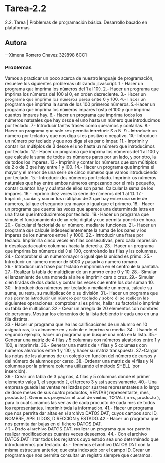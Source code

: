 # Tarea-2.2
2.2. Tarea | Problemas de programación básica. Desarrollo basado en plataformas  
## Autora
--Ximena Romero Chavez 			329898			6CC1

### Problemas
Vamos  a  practicar  un  poco  acerca  de  nuestro  lenguaje  de  programación,  resuelve  los siguientes problemas utilizando javascript. 
1.- Hacer un programa que imprima los números del 1 al 100.
2.- Hacer un programa que imprima los números del 100 al 0, en orden decreciente. 
3.- Hacer un programa que imprima los números pares entre 0 y 100. 
4.- Hacer un programa que imprima la suma de los 100 primeros números. 
5.-Hacer  un  programa  que  imprima  los  números  impares  hasta  el  100  y  que  imprima  cuantos impares hay.
6.- Hacer un programa que imprima todos los números naturales que hay desde el uno hasta un número que introducimos por teclado.
7.- Introducir tantas frases como queramos y contarlas. 8.- Hacer un programa que solo nos permita introducir S o N. 
9.- Introducir un número por teclado y que nos diga si es positivo o negativo. 
10.- Introducir un número por teclado y que nos diga si es par o impar. 
11.-  Imprimir  y  contar  los  múltiplos  de  3  desde  el  uno  hasta  un  número  que  introducimos  por teclado. 
12.- Hacer un programa que imprima los números del 1 al 100 y que calcule la suma de todos los números pares por un lado, y por otro, la de todos los impares.
13.- Imprimir y contar los números que son múltiplos de 2 o de 3 que hay entre 1 y 100. 
14.-  Hacer  un  programa  que  imprima  el  mayor  y  el  menor  de  una  serie  de  cinco  números  que vamos introduciendo por teclado.
15.-  Introducir  dos  números  por  teclado.  Imprimir  los  números  naturales  que  hay  entre  ambos números  empezando  por  el  más  pequeño,  contar  cuántos  hay  y  cuántos  de  ellos  son  pares. Calcular la suma de los impares. 
16.- Imprimir diez veces la serie de números del 1 al 10. 
17.-  Imprimir,  contar  y  sumar  los  múltiplos  de  2  que  hay  entre  una  serie  de  números,  tal  que  el segundo sea mayor o igual que el primero. 
18.-  Hacer  un  programa  que  cuente  las  veces  que  aparece  una  determinada  letra  en  una  frase que introduciremos por teclado. 
19.- Hacer un programa que simule el funcionamiento de un reloj digital y que permita ponerlo en hora. 
20.- Calcular el factorial de un número, mediante funciones. 
21.-  Hacer  un  programa  que  calcule  independientemente  la  suma  de  los  pares  y  los  impares  de los números entre 1 y 1000.
22.-  Introducir  una  frase  por  teclado.  Imprimirla  cinco  veces  en  filas  consecutivas,  pero  cada impresión ir desplazada cuatro columnas hacia la derecha. 
23.-  Hacer  un  programa  que  imprima  los  números  del  0  al  100,  controlando  las  filas  y  las columnas. 
24.- Comprobar si un número mayor o igual que la unidad es primo. 25.- Introducir un número menor de 5000 y pasarlo a numero romano.  
26.- Introducir una frase por teclado e imprimirla en el centro de la pantalla.  
27.- Realizar la tabla de multiplicar de un numero entre 0 y 10. 
28.- Simular el lanzamiento de una moneda al aire e imprimir cara o cruz. 
29.- Simular cien tiradas de dos dados y contar las veces que entre los dos suman 10. 
30.-  Introducir  dos  números  por  teclado  y  mediante  un  menú,  calcule  su  suma,  su  resta,  su multiplicación o su división. 
31.-  Hacer  un  programa  que  nos  permita  introducir  un  número  por  teclado  y  sobre  él  se  realicen las  siguientes  operaciones:  comprobar  si  es  primo,  hallar  su  factorial  o  imprimir  su  tabla  de multiplicar. 
32.- Crear un arreglo de 20 elementos con nombres de personas. Mostrar los elementos de la lista debiendo ir cada uno en una fila distinta.  
33.- Hacer un programa que lea las calificaciones de un alumno en 10 asignaturas, las almacene en y calcule e imprima su media. 
34.- Usando el segundo ejemplo, hacer un programa que busque una nota en la lista. 35.-  Generar  una  matriz  de  4  filas  y  5  columnas  con  números  aleatorios  entre  1  y  100,  e imprimirla. 
36.- Generar una matriz de 4 filas y 5 columnas con números aleatorios entre 1 y 100, y hacer su matriz transpuesta. 
37.-Cargar las notas de los alumnos de un colegio en función del número de cursos y del número de alumnos por curso.
38.-Ordenar  una  matriz  de  M  filas  y  N  columnas  por  la  primera  columna  utilizando  el  método SHELL (por inserción).  
39.-  Crear  una  tabla  de  3  paginas,  4  filas  y  5  columnas  donde  el  primer  elemento  valga  1,  el segundo 2, el tercero 3 y así sucesivamente. 
40.-  Una  empresa  guarda  las  ventas  realizadas  por  sus  tres  representantes  a  lo  largo  de  doce meses de sus cuatro productos, VENTAS( representante, mes, producto ). Queremos proyectar el total de ventas, TOTAL ( mes, producto ), para lo cual sumamos las ventas de cada producto de cada mes de todos los representantes. Imprimir toda la información. 
41.- Hacer un programa que nos permita dar altas en el archivo DATOS.DAT, cuyos campos son: ID, NOMBRE, APELLIDOS, DIRECCIÓN y ESTADO. 
42.- Hacer un programa que nos permita dar bajas en el fichero DATOS.DAT.  
43.-  Dado  el  archivo  DATOS.DAT,  realizar  un  programa  que  nos  permita  realizar  modificaciones cuantas veces deseemos. 
44.-  Con  el  archivo  DATOS.DAT  listar  todos  los  registros  cuyo  estado  sea  uno  determinado  que introduciremos por teclado. 
45.- Tenemos  el  archivo  DATOS.DAT  con  la  misma  estructura  anterior,  que  esta  indexado  por  el campo ID. Crear un programa que nos permita consultar un registro siempre que queramos.

